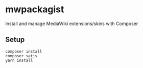 # mwpackagist
Install and manage MediaWiki extensions/skins with Composer

## Setup

    composer install
    composer satis
    yarn install

